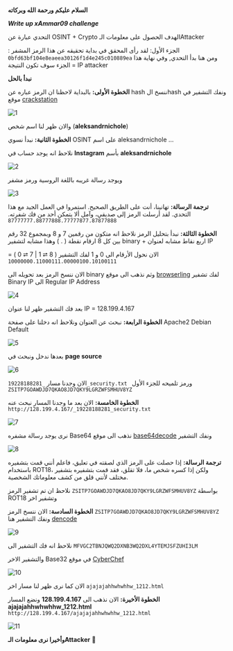 **السلام عليكم ورحمة الله وبركاته**

  _**Write up xAmmar09 challenge**_

التحدي عبارة عن OSINT + Crypto
الهدف الحصول على معلومات الـAttacker

الجزء الأول:
لقد رأى المحقق في بداية تحقيقه عن هذا الرمز المشفر : 
`0bfd63bf104e8eaeea30126f1d4e245c010889ea`
ومن هنا بدأ التحدي, وفي نهاية هذا الجزء سوف تكون النتيجة = IP attacker


**نبدأ بالحل**


**الخطوة الأولى:**
بالبداية لاحظنا ان الرمز عباره عن hash 
ننسخ الhash ونفك التشفير في موقع [crackstation](https://crackstation.net/)

![1](https://github.com/TargaRayan/CTF-Write-up/assets/160002524/ec0f709c-47b6-4305-8fc1-c10b9a0b07e2)

والان ظهر لنا اسم شخص (**aleksandrnichole**) 

**الخطوة الثانية:** 
نبدأ نسوي OSINT على اسم aleksandrnichole ...

نلاحظ انه يوجد حساب في **Instagram** بأسم **aleksandrnichole**

![2](https://github.com/TargaRayan/CTF-Write-up/assets/160002524/7d1afc04-0b3b-4a4e-887a-ddec18cf01ae)

ويوجد رسالة غريبه باللغة الروسية ورمز مشفر 


![3](https://github.com/TargaRayan/CTF-Write-up/assets/160002524/1a66bd39-4912-4189-b44f-7ba37cc0c0d4)

**ترجمة الرسالة:**
تهانينا، أنت على الطريق الصحيح.
استمروا في العمل الجيد مع هذا التحدي. لقد أرسلت الرمز إلى صديقي، وآمل ألا يتمكن أحد من فك شفرته.
 `87777777.88777888.77777877.87877888`


**الخطوة الثالثة:**
نبدأ بتحليل الرمز 
نلاحظ انه متكون من رقمين 7 و 8 
وبمجموع 32 رقم بين كل 8 ارقام نقطة ( . )
وهذا مشابه لتشفير binary + اربع نقاط مشابه لعنوان IP

الان نحول الأرقام الى 0 و 1 لفك التشفير ( 8 ⮂ 1 | 7 ⮂ 0 )
= `10000000.11000111.00000100.10100111`

الان ننسخ الرمز بعد تحويله الى binary وثم نذهب الى موقع [browserling](https://www.browserling.com/tools/bin-to-ip)
لفك تشفير Binary IP الى Regular IP Address

![4](https://github.com/TargaRayan/CTF-Write-up/assets/160002524/1bd9583d-ddd3-4632-9089-020cfb04ebed)

بعد فك التشفير ظهر لنا عنوان IP = 128.199.4.167


**الخطوة الرابعة:** 
نبحث عن العنوان ونلاحظ انه دخلنا على صفحة Apache2 Debian Default

![5](https://github.com/TargaRayan/CTF-Write-up/assets/160002524/306c228a-8cac-41e3-8f9a-17852cee8273)

بعدها ندخل ونبحث في **page source**

![6](https://github.com/TargaRayan/CTF-Write-up/assets/160002524/b2415790-ba6a-4b76-82ec-31298aa5ecde)

الان وجدنا مسار 
`_19228188281_security.txt `
ورمز تلميحه للجزء الأول 
`ZSITP7GOAWDJD7QKAO8JD7QKY9LGRZWFSMHUV8YZ`


**الخطوة الخامسة:** 
الان بعد ما وجدنا المسار نبحث عنه 
`http://128.199.4.167/_19228188281_security.txt `

![7](https://github.com/TargaRayan/CTF-Write-up/assets/160002524/a1a4b5ec-3c75-44a0-8cfa-4cd6c8a58426)

نرى يوجد رسالة مشفره Base64 
نذهب الى موقع [base64decode](https://www.base64decode.org/) ونفك التشفير 

![8](https://github.com/TargaRayan/CTF-Write-up/assets/160002524/7a3c9243-30eb-4b92-9a41-2fab291b73ed)

**ترجمة الرسالة:** 
إذا حصلت على الرمز الذي لصقته في تعليق، فاعلم أنني قمت بتشفيره باستخدام ROT18، ولكن إذا كسره شخص ما، فلا تقلق، فقد قمت بتشفيره بتشفير مختلف لأنني قلق من كشف معلوماتك الشخصية.

نلاحظ ان تم تشفير الرمز 
`ZSITP7GOAWDJD7QKAO8JD7QKY9LGRZWFSMHUV8YZ`
 بواسطة ROT18 وتشفير اخر 


**الخطوة السادسة:**
الان ننسخ الرمز 
`ZSITP7GOAWDJD7QKAO8JD7QKY9LGRZWFSMHUV8YZ`
ونفك التشفير هنا [dencode](https://dencode.com/cipher/rot18)

![9](https://github.com/TargaRayan/CTF-Write-up/assets/160002524/3d9ab824-4524-4be1-a1be-17e6d3f4afe8)

نلاحظ انه فك التشفير الى 
`MFVGC2TBNJQWQ2DXNB3WQ2DXL4YTEMJSFZUHI3LM`

والتشفير الاخر Base32 في موقع [CyberChef](https://gchq.github.io/CyberChef/)

![‏‏10](https://github.com/TargaRayan/CTF-Write-up/assets/160002524/8fd8131e-6851-4e15-aa6f-cb4e65264816)

الان كما نرى ظهر لنا مسار اخر
 `ajajajahhwhwhhw_1212.html` 


**الخطوة الأخيرة:**
الان نذهب الى **128.199.4.167** 
ونضع المسار  **ajajajahhwhwhhw_1212.html** 
`http://128.199.4.167/ajajajahhwhwhhw_1212.html`

![‏‏11](https://github.com/TargaRayan/CTF-Write-up/assets/160002524/b92a6c6f-c29f-4971-956d-5595701b5ae7)


**وأخيرا نرى معلومات الـAttacker**  🎉
